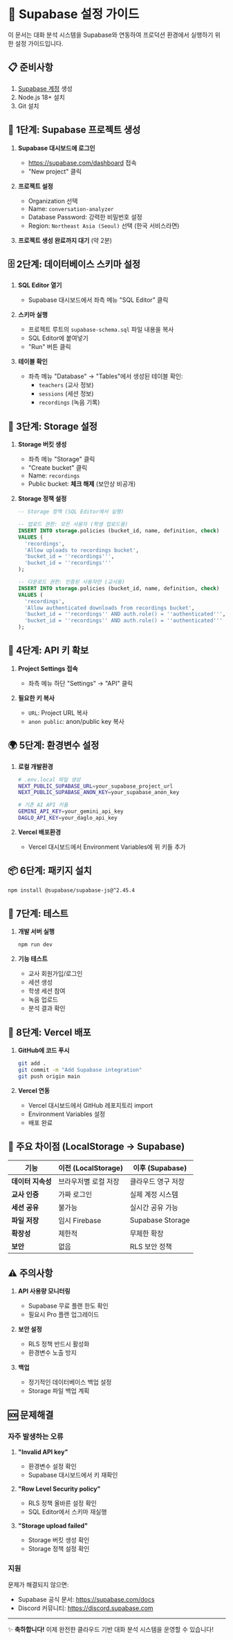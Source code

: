 # 🚀 Supabase 설정 가이드

이 문서는 대화 분석 시스템을 Supabase와 연동하여 프로덕션 환경에서 실행하기 위한 설정 가이드입니다.

## 📋 준비사항

1. [Supabase 계정](https://supabase.com) 생성
2. Node.js 18+ 설치
3. Git 설치

## 🎯 1단계: Supabase 프로젝트 생성

1. **Supabase 대시보드에 로그인**
   - https://supabase.com/dashboard 접속
   - "New project" 클릭

2. **프로젝트 설정**
   - Organization 선택
   - Name: `conversation-analyzer`
   - Database Password: 강력한 비밀번호 설정
   - Region: `Northeast Asia (Seoul)` 선택 (한국 서비스라면)

3. **프로젝트 생성 완료까지 대기** (약 2분)

## 🗄️ 2단계: 데이터베이스 스키마 설정

1. **SQL Editor 열기**
   - Supabase 대시보드에서 좌측 메뉴 "SQL Editor" 클릭

2. **스키마 실행**
   - 프로젝트 루트의 `supabase-schema.sql` 파일 내용을 복사
   - SQL Editor에 붙여넣기
   - "Run" 버튼 클릭

3. **테이블 확인**
   - 좌측 메뉴 "Database" → "Tables"에서 생성된 테이블 확인:
     - `teachers` (교사 정보)
     - `sessions` (세션 정보)  
     - `recordings` (녹음 기록)

## 📁 3단계: Storage 설정

1. **Storage 버킷 생성**
   - 좌측 메뉴 "Storage" 클릭
   - "Create bucket" 클릭
   - Name: `recordings`
   - Public bucket: **체크 해제** (보안상 비공개)

2. **Storage 정책 설정**
   ```sql
   -- Storage 정책 (SQL Editor에서 실행)
   
   -- 업로드 권한: 모든 사용자 (학생 업로드용)
   INSERT INTO storage.policies (bucket_id, name, definition, check)
   VALUES (
     'recordings',
     'Allow uploads to recordings bucket',
     'bucket_id = ''recordings''',
     'bucket_id = ''recordings'''
   );
   
   -- 다운로드 권한: 인증된 사용자만 (교사용)
   INSERT INTO storage.policies (bucket_id, name, definition, check)
   VALUES (
     'recordings',
     'Allow authenticated downloads from recordings bucket',
     'bucket_id = ''recordings'' AND auth.role() = ''authenticated''',
     'bucket_id = ''recordings'' AND auth.role() = ''authenticated'''
   );
   ```

## 🔑 4단계: API 키 확보

1. **Project Settings 접속**
   - 좌측 메뉴 하단 "Settings" → "API" 클릭

2. **필요한 키 복사**
   - `URL`: Project URL 복사
   - `anon public`: anon/public key 복사

## 🌍 5단계: 환경변수 설정

1. **로컬 개발환경**
   ```bash
   # .env.local 파일 생성
   NEXT_PUBLIC_SUPABASE_URL=your_supabase_project_url
   NEXT_PUBLIC_SUPABASE_ANON_KEY=your_supabase_anon_key
   
   # 기존 AI API 키들
   GEMINI_API_KEY=your_gemini_api_key
   DAGLO_API_KEY=your_daglo_api_key
   ```

2. **Vercel 배포환경**
   - Vercel 대시보드에서 Environment Variables에 위 키들 추가

## 📦 6단계: 패키지 설치

```bash
npm install @supabase/supabase-js@^2.45.4
```

## 🧪 7단계: 테스트

1. **개발 서버 실행**
   ```bash
   npm run dev
   ```

2. **기능 테스트**
   - 교사 회원가입/로그인
   - 세션 생성
   - 학생 세션 참여
   - 녹음 업로드
   - 분석 결과 확인

## 🚀 8단계: Vercel 배포

1. **GitHub에 코드 푸시**
   ```bash
   git add .
   git commit -m "Add Supabase integration"
   git push origin main
   ```

2. **Vercel 연동**
   - Vercel 대시보드에서 GitHub 레포지토리 import
   - Environment Variables 설정
   - 배포 완료

## 🔧 주요 차이점 (LocalStorage → Supabase)

| 기능 | 이전 (LocalStorage) | 이후 (Supabase) |
|------|---------------------|------------------|
| **데이터 지속성** | 브라우저별 로컬 저장 | 클라우드 영구 저장 |
| **교사 인증** | 가짜 로그인 | 실제 계정 시스템 |
| **세션 공유** | 불가능 | 실시간 공유 가능 |
| **파일 저장** | 임시 Firebase | Supabase Storage |
| **확장성** | 제한적 | 무제한 확장 |
| **보안** | 없음 | RLS 보안 정책 |

## ⚠️ 주의사항

1. **API 사용량 모니터링**
   - Supabase 무료 플랜 한도 확인
   - 필요시 Pro 플랜 업그레이드

2. **보안 설정**
   - RLS 정책 반드시 활성화
   - 환경변수 노출 방지

3. **백업**
   - 정기적인 데이터베이스 백업 설정
   - Storage 파일 백업 계획

## 🆘 문제해결

### 자주 발생하는 오류

1. **"Invalid API key"**
   - 환경변수 설정 확인
   - Supabase 대시보드에서 키 재확인

2. **"Row Level Security policy"**
   - RLS 정책 올바른 설정 확인
   - SQL Editor에서 스키마 재실행

3. **"Storage upload failed"**
   - Storage 버킷 생성 확인
   - Storage 정책 설정 확인

### 지원

문제가 해결되지 않으면:
- Supabase 공식 문서: https://supabase.com/docs
- Discord 커뮤니티: https://discord.supabase.com

---

✨ **축하합니다!** 이제 완전한 클라우드 기반 대화 분석 시스템을 운영할 수 있습니다! 